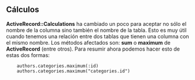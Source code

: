 <!-- -*- mode: markdown; coding: utf-8; -*- -->

## Cálculos

**ActiveRecord::Calculations** ha cambiado un poco para aceptar no sólo el nombre de la columna sino también el nombre de la tabla. Esto es muy útil cuando tenemos una relación entre dos tablas que tienen una columna con el mismo nombre. Los métodos afectados son: **sum** o **maximum** de **ActiveRecord** (entre otros). Para resumir ahora podemos hacer esto de estas dos formas:

        authors.categories.maximum(:id)
        authors.categories.maximum("categories.id")
